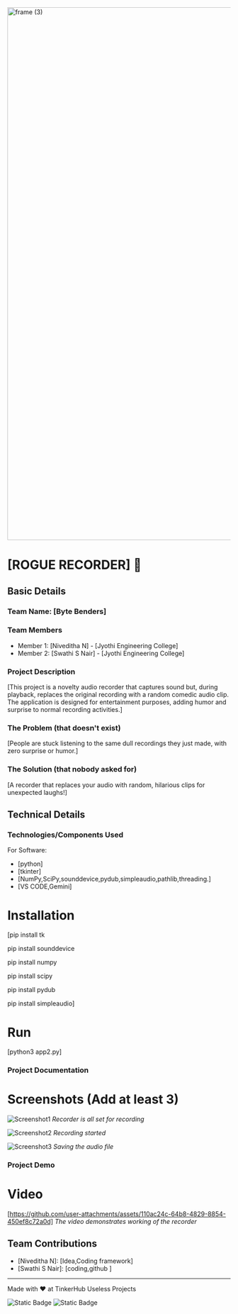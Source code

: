 <img width="3188" height="1202" alt="frame (3)" src="https://github.com/user-attachments/assets/517ad8e9-ad22-457d-9538-a9e62d137cd7" />


# [ROGUE RECORDER] 🎯


## Basic Details
### Team Name: [Byte Benders]


### Team Members
- Member 1: [Niveditha N] - [Jyothi Engineering College]
- Member 2: [Swathi S Nair] - [Jyothi Engineering College]

### Project Description
[This project is a novelty audio recorder that captures sound but, during playback, replaces the original recording with a random comedic audio clip. The application is designed for entertainment purposes, adding humor and surprise to normal recording activities.]

### The Problem (that doesn't exist)
[People are stuck listening to the same dull recordings they just made, with zero surprise or humor.]

### The Solution (that nobody asked for)
[A recorder that replaces your audio with random, hilarious clips for unexpected laughs!]

## Technical Details
### Technologies/Components Used
For Software:
- [python]
- [tkinter]
- [NumPy,SciPy,sounddevice,pydub,simpleaudio,pathlib,threading.]
- [VS CODE,Gemini]


# Installation
[pip install tk

pip install sounddevice 

pip install numpy 

pip install scipy 

pip install pydub

pip install simpleaudio]

# Run
[python3 app2.py]
 
### Project Documentation

# Screenshots (Add at least 3)
![Screenshot1](![redaytorecord](https://github.com/user-attachments/assets/f07f50e1-6752-4109-8451-b683e17c650f))
*Recorder is all set for recording*

![Screenshot2](![Recording](https://github.com/user-attachments/assets/e61f6ece-2c87-4a65-b3be-a6bdf366e9a1))
*Recording started*

![Screenshot3](![save](https://github.com/user-attachments/assets/beaf09b4-2867-4d79-9775-642abf79edad))
*Saving the audio file*


### Project Demo
# Video
[https://github.com/user-attachments/assets/110ac24c-64b8-4829-8854-450ef8c72a0d]
*The video demonstrates working of the recorder*


## Team Contributions
- [Niveditha N]: [Idea,Coding framework]
- [Swathi S Nair]: [coding,github ]

---
Made with ❤️ at TinkerHub Useless Projects 

![Static Badge](https://img.shields.io/badge/TinkerHub-24?color=%23000000&link=https%3A%2F%2Fwww.tinkerhub.org%2F)
![Static Badge](https://img.shields.io/badge/UselessProjects--25-25?link=https%3A%2F%2Fwww.tinkerhub.org%2Fevents%2FQ2Q1TQKX6Q%2FUseless%2520Projects)



